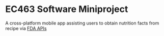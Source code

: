 # EC463 Software Miniproject

A cross-platform mobile app assisting users to obtain nutrition facts from recipe via [FDA APIs](https://fdc.nal.usda.gov/api-guide.html)